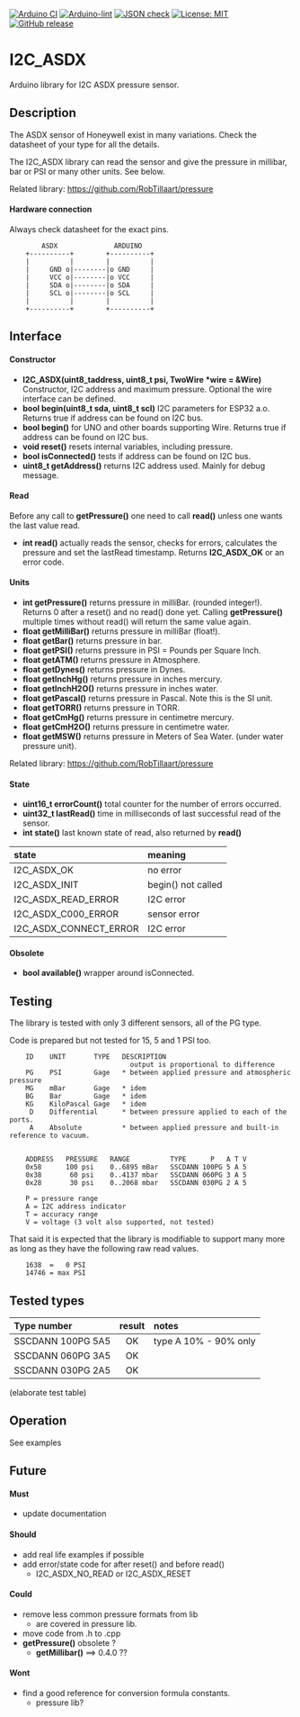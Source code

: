 
[![Arduino CI](https://github.com/RobTillaart/I2C_ASDX/workflows/Arduino%20CI/badge.svg)](https://github.com/marketplace/actions/arduino_ci)
[![Arduino-lint](https://github.com/RobTillaart/I2C_ASDX/actions/workflows/arduino-lint.yml/badge.svg)](https://github.com/RobTillaart/I2C_ASDX/actions/workflows/arduino-lint.yml)
[![JSON check](https://github.com/RobTillaart/I2C_ASDX/actions/workflows/jsoncheck.yml/badge.svg)](https://github.com/RobTillaart/I2C_ASDX/actions/workflows/jsoncheck.yml)
[![License: MIT](https://img.shields.io/badge/license-MIT-green.svg)](https://github.com/RobTillaart/I2C_ASDX/blob/master/LICENSE)
[![GitHub release](https://img.shields.io/github/release/RobTillaart/I2C_ASDX.svg?maxAge=3600)](https://github.com/RobTillaart/I2C_ASDX/releases)


# I2C_ASDX

Arduino library for I2C ASDX pressure sensor.


## Description

The ASDX sensor of Honeywell exist in many variations.
Check the datasheet of your type for all the details.

The I2C_ASDX library can read the sensor and give the pressure in millibar, 
bar or PSI or many other units. See below.

Related library: https://github.com/RobTillaart/pressure


#### Hardware connection

Always check datasheet for the exact pins.

```
        ASDX              ARDUINO
    +----------+        +----------+
    |          |        |          |
    |     GND o|--------|o GND     |
    |     VCC o|--------|o VCC     |
    |     SDA o|--------|o SDA     |
    |     SCL o|--------|o SCL     |
    |          |        |          |
    +----------+        +----------+
```



## Interface


#### Constructor

- **I2C_ASDX(uint8_taddress, uint8_t psi, TwoWire \*wire = &Wire)** Constructor, 
I2C address and maximum pressure. Optional the wire interface can be defined.
- **bool begin(uint8_t sda, uint8_t scl)** I2C parameters for ESP32 a.o. 
Returns true if address can be found  on I2C bus.
- **bool begin()** for UNO and other boards supporting Wire. 
Returns true if address can be found  on I2C bus.
- **void reset()** resets internal variables, including pressure.
- **bool isConnected()** tests if address can be found on I2C bus.
- **uint8_t getAddress()** returns I2C address used. 
Mainly for debug message.



#### Read

Before any call to **getPressure()** one need to call **read()** unless one wants the last value read.

- **int read()** actually reads the sensor, checks for errors, 
calculates the pressure and set the lastRead timestamp. 
Returns **I2C_ASDX_OK** or an error code.


#### Units

- **int getPressure()** returns pressure in milliBar.
(rounded integer!).
Returns 0 after a reset() and no read() done yet.
Calling **getPressure()** multiple times without read() will return the same value again.
- **float getMilliBar()** returns pressure in milliBar (float!).
- **float getBar()** returns pressure in bar.
- **float getPSI()** returns pressure in PSI = Pounds per Square Inch.
- **float getATM()** returns pressure in Atmosphere.
- **float getDynes()** returns pressure in Dynes.
- **float getInchHg()** returns pressure in inches mercury.
- **float getInchH2O()** returns pressure in inches water.
- **float getPascal()** returns pressure in Pascal. Note this is the SI unit.
- **float getTORR()** returns pressure in TORR.
- **float getCmHg()** returns pressure in centimetre mercury.
- **float getCmH2O()** returns pressure in centimetre water.
- **float getMSW()** returns pressure in Meters of Sea Water. (under water pressure unit).

Related library: https://github.com/RobTillaart/pressure


#### State

- **uint16_t errorCount()** total counter for the number of errors occurred.
- **uint32_t lastRead()** time in milliseconds of last successful read of the sensor.
- **int state()** last known state of read, also returned by **read()**

| state                   | meaning            |
|:------------------------|:-------------------|
| I2C_ASDX_OK             | no error           |
| I2C_ASDX_INIT           | begin() not called |
| I2C_ASDX_READ_ERROR     | I2C error          |
| I2C_ASDX_C000_ERROR     | sensor error       |
| I2C_ASDX_CONNECT_ERROR  | I2C error          |


#### Obsolete

- **bool available()** wrapper around isConnected.


## Testing

The library is tested with only 3 different sensors, all of the PG type.

Code is prepared but not tested for 15, 5 and 1 PSI too.

```
    ID    UNIT       TYPE   DESCRIPTION
                              output is proportional to difference
    PG    PSI        Gage   * between applied pressure and atmospheric pressure
    MG    mBar       Gage   * idem
    BG    Bar        Gage   * idem
    KG    KiloPascal Gage   * idem
     D    Differential      * between pressure applied to each of the ports.
     A    Absolute          * between applied pressure and built-in reference to vacuum.


    ADDRESS   PRESSURE   RANGE          TYPE      P   A T V
    0x58      100 psi    0..6895 mBar   SSCDANN 100PG 5 A 5
    0x38       60 psi    0..4137 mbar   SSCDANN 060PG 3 A 5
    0x28       30 psi    0..2068 mbar   SSCDANN 030PG 2 A 5

    P = pressure range
    A = I2C address indicator
    T = accuracy range
    V = voltage (3 volt also supported, not tested)
```

That said it is expected that the library is modifiable to support many
more as long as they have the following raw read values.

```
    1638  =   0 PSI
    14746 = max PSI
```


## Tested types

| Type number        |  result  |  notes  |
|:-------------------|:--------:|:--------|
|  SSCDANN 100PG 5A5 |    OK    |  type A 10% - 90% only
|  SSCDANN 060PG 3A5 |    OK    |
|  SSCDANN 030PG 2A5 |    OK    |

(elaborate test table)


## Operation

See examples


## Future

#### Must
- update documentation

#### Should
- add real life examples if possible
- add error/state code for after reset() and before read()
  - I2C_ASDX_NO_READ or I2C_ASDX_RESET

#### Could
- remove less common pressure formats from lib
  - are covered in pressure lib.
- move code from .h to .cpp
- **getPressure()** obsolete ? 
  - **getMillibar()**  ==> 0.4.0 ??


#### Wont
- find a good reference for conversion formula constants.
  - pressure lib?

